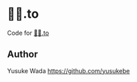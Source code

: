 # 🍣🍜.to

Code for [🍣🍜.to](https://xn--2i8hna.to)

## Author

Yusuke Wada <https://github.com/yusukebe>
